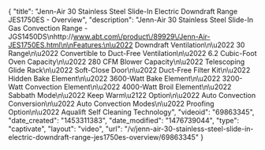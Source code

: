 {
    "title": "Jenn-Air 30 Stainless Steel Slide-In Electric Downdraft Range JES1750ES - Overview",
    "description": "Jenn-Air 30 Stainless Steel Slide-In Gas Convection Range - JGS1450DS\nhttp:\/\/www.abt.com\/product\/89929\/Jenn-Air-JES1750ES.html\n\nFeatures:\n\u2022 Downdraft Ventilation\n\u2022 30 Range\n\u2022 Convertible to Duct-Free Ventilation\n\u2022 6.2 Cubic-Foot Oven Capacity\n\u2022 280 CFM Blower Capacity\n\u2022 Telescoping Glide Rack\n\u2022 Soft-Close Door\n\u2022 Duct-Free Filter Kit\n\u2022 Hidden Bake Element\n\u2022 3600-Watt Bake Element\n\u2022 3200-Watt Convection Element\n\u2022 4000-Watt Broil Element\n\u2022 Sabbath Mode\n\u2022 Keep Warm\u2122 Option\n\u2022 Auto Convection Conversion\n\u2022 Auto Convection Modes\n\u2022 Proofing Option\n\u2022 Aqualift Self Cleaning Technology",
    "videoid": "69863345",
    "date_created": "1453311383",
    "date_modified": "1476739044",
    "type": "captivate",
    "layout": "video",
    "url": "\/v\/jenn-air-30-stainless-steel-slide-in-electric-downdraft-range-jes1750es-overview\/69863345"
}